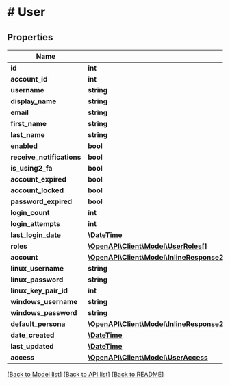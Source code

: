 # # User

## Properties

Name | Type | Description | Notes
------------ | ------------- | ------------- | -------------
**id** | **int** |  | [optional]
**account_id** | **int** |  | [optional]
**username** | **string** |  | [optional]
**display_name** | **string** |  | [optional]
**email** | **string** |  | [optional]
**first_name** | **string** |  | [optional]
**last_name** | **string** |  | [optional]
**enabled** | **bool** |  | [optional]
**receive_notifications** | **bool** |  | [optional]
**is_using2_fa** | **bool** |  | [optional]
**account_expired** | **bool** |  | [optional]
**account_locked** | **bool** |  | [optional]
**password_expired** | **bool** |  | [optional]
**login_count** | **int** |  | [optional]
**login_attempts** | **int** |  | [optional]
**last_login_date** | [**\DateTime**](\DateTime.md) |  | [optional]
**roles** | [**\OpenAPI\Client\Model\UserRoles[]**](UserRoles.md) |  | [optional]
**account** | [**\OpenAPI\Client\Model\InlineResponse20040AppDeployInstance**](InlineResponse20040AppDeployInstance.md) |  | [optional]
**linux_username** | **string** |  | [optional]
**linux_password** | **string** |  | [optional]
**linux_key_pair_id** | **int** |  | [optional]
**windows_username** | **string** |  | [optional]
**windows_password** | **string** |  | [optional]
**default_persona** | [**\OpenAPI\Client\Model\InlineResponse20079LoadBalancerMonitorLoadBalancerType**](InlineResponse20079LoadBalancerMonitorLoadBalancerType.md) |  | [optional]
**date_created** | [**\DateTime**](\DateTime.md) |  | [optional]
**last_updated** | [**\DateTime**](\DateTime.md) |  | [optional]
**access** | [**\OpenAPI\Client\Model\UserAccess**](UserAccess.md) |  | [optional]

[[Back to Model list]](../../README.md#models) [[Back to API list]](../../README.md#endpoints) [[Back to README]](../../README.md)
